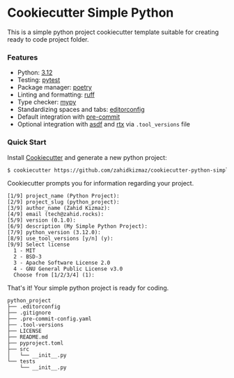 # Cookiecutter Simple Python

This is a simple python project cookiecutter template suitable for creating ready to code project folder.

### Features

- Python: [3.12](https://docs.python.org/release/3.12.0/)
- Testing: [pytest](https://github.com/pytest-dev/pytest/)
- Package manager: [poetry](https://github.com/python-poetry/poetry)
- Linting and formatting: [ruff](https://github.com/astral-sh/ruff)
- Type checker: [mypy](https://github.com/python/mypy)
- Standardizing spaces and tabs: [editorconfig](https://editorconfig.org/)
- Default integration with [pre-commit](https://github.com/pre-commit/pre-commit)
- Optional integration with [asdf](https://github.com/asdf-vm/asdf) and [rtx](https://github.com/jdx/rtx) via `.tool_versions` file

### Quick Start

Install [Cookiecutter](https://github.com/cookiecutter/cookiecutter) and generate a new python project:

```bash
$ cookiecutter https://github.com/zahidkizmaz/cookiecutter-python-simple
```

Cookiecutter prompts you for information regarding your project.
```no-highlight
[1/9] project_name (Python Project):
[2/9] project_slug (python_project):
[3/9] author_name (Zahid Kizmaz):
[4/9] email (tech@zahid.rocks):
[5/9] version (0.1.0):
[6/9] description (My Simple Python Project):
[7/9] python_version (3.12.0):
[8/9] use_tool_versions [y/n] (y):
[9/9] Select license
  1 - MIT
  2 - BSD-3
  3 - Apache Software License 2.0
  4 - GNU General Public License v3.0
  Choose from [1/2/3/4] (1):
```

That's it! Your simple python project is ready for coding.
```no-highlight
python_project
├── .editorconfig
├── .gitignore
├── .pre-commit-config.yaml
├── .tool-versions
├── LICENSE
├── README.md
├── pyproject.toml
├── src
│   └── __init__.py
└── tests
    └── __init__.py
```
